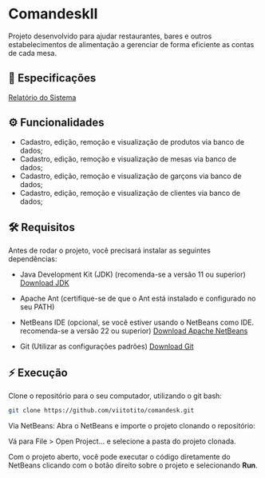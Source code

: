
# ComandeskII
Projeto desenvolvido para ajudar restaurantes, bares e outros estabelecimentos de alimentação a gerenciar de forma eficiente as contas de cada mesa.  


## 📄 Especificações
[Relatório do Sistema](https://docs.google.com/document/d/1-6K4Juv3AjV7TomfdgMsLaYtjD7KI9TZ3ICDrx6iEQ8/edit?usp=sharing)
## ⚙️ Funcionalidades

- Cadastro, edição, remoção e visualização de produtos via banco de dados;
- Cadastro, edição, remoção e visualização de mesas via banco de dados;
- Cadastro, edição, remoção e visualização de garçons via banco de dados;
- Cadastro, edição, remoção e visualização de clientes via banco de dados;

## 🛠️ Requisitos
Antes de rodar o projeto, você precisará instalar as seguintes dependências:

- Java Development Kit (JDK) (recomenda-se a versão 11 ou superior) [Download JDK](https://www.oracle.com/br/java/technologies/downloads/)

- Apache Ant (certifique-se de que o Ant está instalado e configurado no seu PATH)

- NetBeans IDE (opcional, se você estiver usando o NetBeans como IDE. recomenda-se a versão 22 ou superior) [Download Apache NetBeans ](https://netbeans.apache.org/front/main/download/)

- Git (Utilizar as configurações padrões) [Download Git](https://git-scm.com/downloads)
## ⚡ Execução 
Clone o repositório para o seu computador, utilizando o git bash:

```bash
git clone https://github.com/viitotito/comandesk.git
```

Via NetBeans:
Abra o NetBeans e importe o projeto clonando o repositório:

Vá para File > Open Project... e selecione a pasta do projeto clonada.

Com o projeto aberto, você pode executar o código diretamente do NetBeans clicando com o botão direito sobre o projeto e selecionando **Run**.
